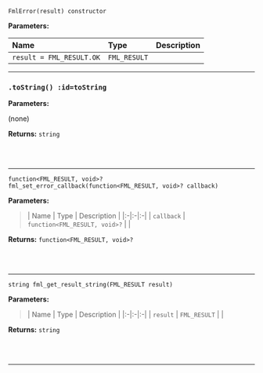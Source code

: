 
`FmlError(result) constructor`

**Parameters:**

| Name | Type | Description |
|:-|:-|:-|
| `result = FML_RESULT.OK` | `FML_RESULT` |  |



---


### `.toString() :id=toString`

**Parameters:**

(none)

**Returns:** `string`



<br/><br/>

---


`function<FML_RESULT, void>? fml_set_error_callback(function<FML_RESULT, void>? callback)`

**Parameters:**

> | Name | Type | Description |
  |:-|:-|:-|
  | `callback` | `function<FML_RESULT, void>?` |  |

**Returns:** `function<FML_RESULT, void>?`



<br/><br/>

---

`string fml_get_result_string(FML_RESULT result)`

**Parameters:**

> | Name | Type | Description |
  |:-|:-|:-|
  | `result` | `FML_RESULT` |  |

**Returns:** `string`



<br/><br/>

---
